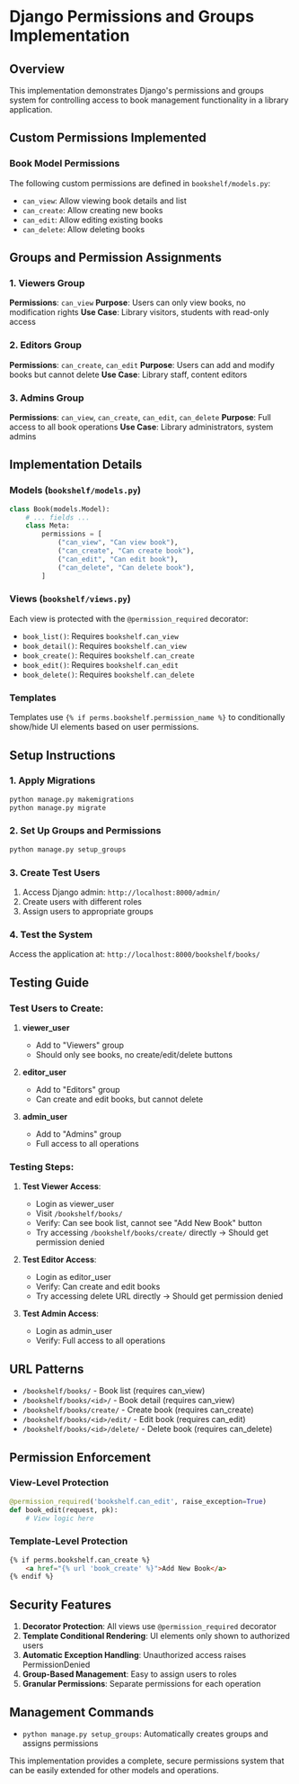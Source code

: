 # Django Permissions and Groups Implementation

## Overview
This implementation demonstrates Django's permissions and groups system for controlling access to book management functionality in a library application.

## Custom Permissions Implemented

### Book Model Permissions
The following custom permissions are defined in `bookshelf/models.py`:

- `can_view`: Allow viewing book details and list
- `can_create`: Allow creating new books  
- `can_edit`: Allow editing existing books
- `can_delete`: Allow deleting books

## Groups and Permission Assignments

### 1. Viewers Group
**Permissions**: `can_view`
**Purpose**: Users can only view books, no modification rights
**Use Case**: Library visitors, students with read-only access

### 2. Editors Group  
**Permissions**: `can_create`, `can_edit`
**Purpose**: Users can add and modify books but cannot delete
**Use Case**: Library staff, content editors

### 3. Admins Group
**Permissions**: `can_view`, `can_create`, `can_edit`, `can_delete`
**Purpose**: Full access to all book operations
**Use Case**: Library administrators, system admins

## Implementation Details

### Models (`bookshelf/models.py`)
```python
class Book(models.Model):
    # ... fields ...
    class Meta:
        permissions = [
            ("can_view", "Can view book"),
            ("can_create", "Can create book"), 
            ("can_edit", "Can edit book"),
            ("can_delete", "Can delete book"),
        ]
```

### Views (`bookshelf/views.py`)
Each view is protected with the `@permission_required` decorator:

- `book_list()`: Requires `bookshelf.can_view`
- `book_detail()`: Requires `bookshelf.can_view`
- `book_create()`: Requires `bookshelf.can_create`
- `book_edit()`: Requires `bookshelf.can_edit`
- `book_delete()`: Requires `bookshelf.can_delete`

### Templates
Templates use `{% if perms.bookshelf.permission_name %}` to conditionally show/hide UI elements based on user permissions.

## Setup Instructions

### 1. Apply Migrations
```bash
python manage.py makemigrations
python manage.py migrate
```

### 2. Set Up Groups and Permissions
```bash
python manage.py setup_groups
```

### 3. Create Test Users
1. Access Django admin: `http://localhost:8000/admin/`
2. Create users with different roles
3. Assign users to appropriate groups

### 4. Test the System
Access the application at: `http://localhost:8000/bookshelf/books/`

## Testing Guide

### Test Users to Create:

1. **viewer_user**
   - Add to "Viewers" group
   - Should only see books, no create/edit/delete buttons

2. **editor_user**  
   - Add to "Editors" group
   - Can create and edit books, but cannot delete

3. **admin_user**
   - Add to "Admins" group  
   - Full access to all operations

### Testing Steps:

1. **Test Viewer Access**:
   - Login as viewer_user
   - Visit `/bookshelf/books/`
   - Verify: Can see book list, cannot see "Add New Book" button
   - Try accessing `/bookshelf/books/create/` directly → Should get permission denied

2. **Test Editor Access**:
   - Login as editor_user  
   - Verify: Can create and edit books
   - Try accessing delete URL directly → Should get permission denied

3. **Test Admin Access**:
   - Login as admin_user
   - Verify: Full access to all operations

## URL Patterns

- `/bookshelf/books/` - Book list (requires can_view)
- `/bookshelf/books/<id>/` - Book detail (requires can_view)
- `/bookshelf/books/create/` - Create book (requires can_create)
- `/bookshelf/books/<id>/edit/` - Edit book (requires can_edit)
- `/bookshelf/books/<id>/delete/` - Delete book (requires can_delete)

## Permission Enforcement

### View-Level Protection
```python
@permission_required('bookshelf.can_edit', raise_exception=True)
def book_edit(request, pk):
    # View logic here
```

### Template-Level Protection  
```html
{% if perms.bookshelf.can_create %}
    <a href="{% url 'book_create' %}">Add New Book</a>
{% endif %}
```

## Security Features

1. **Decorator Protection**: All views use `@permission_required` decorator
2. **Template Conditional Rendering**: UI elements only shown to authorized users
3. **Automatic Exception Handling**: Unauthorized access raises PermissionDenied
4. **Group-Based Management**: Easy to assign users to roles
5. **Granular Permissions**: Separate permissions for each operation

## Management Commands

- `python manage.py setup_groups`: Automatically creates groups and assigns permissions

This implementation provides a complete, secure permissions system that can be easily extended for other models and operations.

